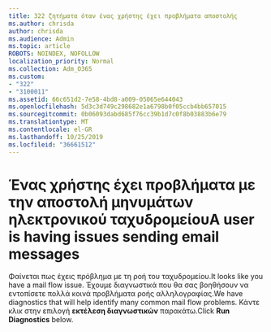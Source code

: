 ```yaml
---
title: 322 ζητήματα όταν ένας χρήστης έχει προβλήματα αποστολής
ms.author: chrisda
author: chrisda
ms.audience: Admin
ms.topic: article
ROBOTS: NOINDEX, NOFOLLOW
localization_priority: Normal
ms.collection: Adm_O365
ms.custom:
- "322"
- "3100011"
ms.assetid: 66c651d2-7e58-4bd8-a009-05065e644043
ms.openlocfilehash: 5d3c3d749c298682e1a6798b0f05ccb4bb657015
ms.sourcegitcommit: 0b06093dabd685f76cc39b1d7c0f8b03883b6e79
ms.translationtype: MT
ms.contentlocale: el-GR
ms.lasthandoff: 10/25/2019
ms.locfileid: "36661512"
---
```

# <a name="a-user-is-having-issues-sending-email-messages"></a><span data-ttu-id="c5695-102">Ένας χρήστης έχει προβλήματα με την αποστολή μηνυμάτων ηλεκτρονικού ταχυδρομείου</span><span class="sxs-lookup"><span data-stu-id="c5695-102">A user is having issues sending email messages</span></span>

<span data-ttu-id="c5695-103">Φαίνεται πως έχεις πρόβλημα με τη ροή του ταχυδρομείου.</span><span class="sxs-lookup"><span data-stu-id="c5695-103">It looks like you have a mail flow issue.</span></span> <span data-ttu-id="c5695-104">Έχουμε διαγνωστικά που θα σας βοηθήσουν να εντοπίσετε πολλά κοινά προβλήματα ροής αλληλογραφίας.</span><span class="sxs-lookup"><span data-stu-id="c5695-104">We have diagnostics that will help identify many common mail flow problems.</span></span> <span data-ttu-id="c5695-105">Κάντε κλικ στην επιλογή **εκτέλεση διαγνωστικών** παρακάτω.</span><span class="sxs-lookup"><span data-stu-id="c5695-105">Click **Run Diagnostics** below.</span></span>
